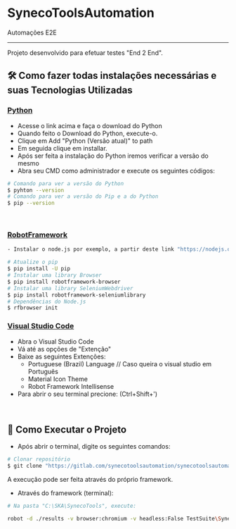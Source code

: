 # SynecoToolsAutomation

Automações E2E 

---
Projeto desenvolvido para efetuar testes "End 2 End".

## :hammer_and_wrench: Como fazer todas instalações necessárias e suas Tecnologias Utilizadas
### [Python](https://www.python.org/downloads/)
- Acesse o link acima e faça o download do Python
- Quando feito o Download do Python, execute-o.
- Clique em Add "Python (Versão atual)" to path
- Em seguida clique em installar.
- Após ser feita a instalação do Python iremos verificar a versão do mesmo
- Abra seu CMD como administrador e execute os seguintes códigos:
```bash
# Comando para ver a versão do Python
$ pyhton --version
# Comando para ver a versão do Pip e a do Python
$ pip --version 
```
<br>

### [RobotFramework](https://robotframework.org/)
```bash
- Instalar o node.js por exemplo, a partir deste link "https://nodejs.org/en/download/"

# Atualize o pip
$ pip install -U pip
# Instalar uma library Browser
$ pip install robotframework-browser
# Instalar uma library SeleniumWebdriver
$ pip install robotframework-seleniumlibrary
# Dependências do Node.js
$ rfbrowser init 
```


### [Visual Studio Code](https://code.visualstudio.com/download)
- Abra o Visual Studio Code
- Vá até as opções de "Extenção"
- Baixe as seguintes Extenções:
    - Portuguese (Brazil) Language // Caso queira o visual studio em Português 
    - Material Icon Theme 
    - Robot Framework Intellisense
- Para abrir o seu terminal precione: (Ctrl+Shift+')
<br>

## :checkered_flag: Como Executar o Projeto

- Após abrir o terminal, digite os seguintes comandos:
```bash
# Clonar repositório
$ git clone "https://gitlab.com/synecotoolsautomation/synecotoolsautomation.git" 
```
A execução pode ser feita através do próprio framework.

- Através do framework (terminal):

```bash
# Na pasta "C:\SKA\SynecoTools", execute:

robot -d ./results -v browser:chromium -v headless:False TestSuite\SynecoTools.robot
```
